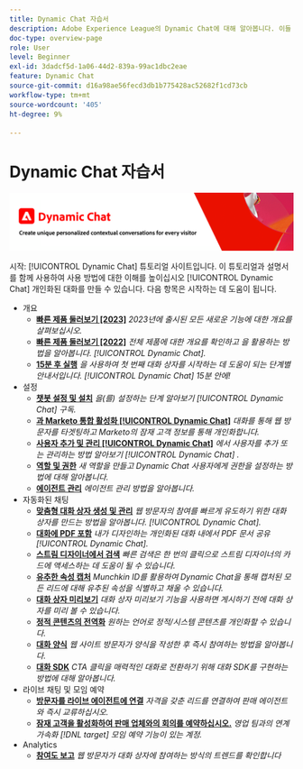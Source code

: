 ```yaml
---
title: Dynamic Chat 자습서
description: Adobe Experience League의 Dynamic Chat에 대해 알아봅니다. 이들 튜토리얼과 설명서를 통해 Dynamic Chat를 사용하여 맞춤형 대화를 만드는 방법에 대한 이해를 높이십시오.
doc-type: overview-page
role: User
level: Beginner
exl-id: 3dadcf5d-1a06-44d2-839a-99ac1dbc2eae
feature: Dynamic Chat
source-git-commit: d16a98ae56fecd3db1b775428ac52682f1cd73cb
workflow-type: tm+mt
source-wordcount: '405'
ht-degree: 9%

---
```


# Dynamic Chat 자습서

![](assets/dynamic-chat-header.png)

시작: [!UICONTROL Dynamic Chat]  튜토리얼 사이트입니다. 이 튜토리얼과 설명서를 함께 사용하여 사용 방법에 대한 이해를 높이십시오 [!UICONTROL Dynamic Chat]  개인화된 대화를 만들 수 있습니다. 다음 항목은 시작하는 데 도움이 됩니다.

* 개요
   * **[빠른 제품 둘러보기 [2023]](product-tour.md)**
     *2023년에 출시된 모든 새로운 기능에 대한 개요를 살펴보십시오.*
   * **[빠른 제품 둘러보기 [2022]](product-tour.md)**
     *전체 제품에 대한 개요를 확인하고 을 활용하는 방법을 알아봅니다. [!UICONTROL Dynamic Chat].*
   * **[15분 후 실행](go-live-in-15-minutes.md)**
     *을 사용하여 첫 번째 대화 상자를 시작하는 데 도움이 되는 단계별 안내서입니다. [!UICONTROL Dynamic Chat]  15분 안에!*
* 설정
   * **[챗봇 설정 및 설치](setup.md)**
     *을(를) 설정하는 단계 알아보기 [!UICONTROL Dynamic Chat]  구독.*
   * **[과 Marketo 통합 활성화 [!UICONTROL Dynamic Chat]](marketo-integration.md)**
     *대화를 통해 웹 방문자를 타겟팅하고 Marketo의 잠재 고객 정보를 통해 개인화합니다.*
   * **[사용자 추가 및 관리 [!UICONTROL Dynamic Chat]](user-management.md)**
     *에서 사용자를 추가 또는 관리하는 방법 알아보기 [!UICONTROL Dynamic Chat] .*
   * **[역할 및 권한](roles-and-permissions.md)**
     *새 역할을 만들고 Dynamic Chat 사용자에게 권한을 설정하는 방법에 대해 알아봅니다.*
   * **[에이전트 관리](agent-management.md)**
     *에이전트 관리 방법을 알아봅니다.*
* 자동화된 채팅
   * **[맞춤형 대화 상자 생성 및 관리](dialogue-management.md)**
     *웹 방문자의 참여를 빠르게 유도하기 위한 대화 상자를 만드는 방법을 알아봅니다. [!UICONTROL Dynamic Chat].*
   * **[대화에 PDF 포함](document-cloud-integration.md)**
     *내가 디자인하는 개인화된 대화 내에서 PDF 문서 공유 [!UICONTROL Dynamic Chat].*
   * **[스트림 디자이너에서 검색](search-in-stream-designer.md)**
     *빠른 검색은 한 번의 클릭으로 스트림 디자이너의 카드에 액세스하는 데 도움이 될 수 있습니다.*
   * **[유추한 속성 캡처](capture-inferred-attributes.md)**
     *Munchkin ID를 활용하여 Dynamic Chat을 통해 캡처된 모든 리드에 대해 유추된 속성을 식별하고 채울 수 있습니다.*
   * **[대화 상자 미리보기](dialogue-preview.md)**
     *대화 상자 미리보기 기능을 사용하면 게시하기 전에 대화 상자를 미리 볼 수 있습니다.*
   * **[정적 콘텐츠의 전역화](globalization-of-static-content.md)**
     *원하는 언어로 정적/시스템 콘텐츠를 개인화할 수 있습니다.*
   * **[대화 양식](conversational-forms.md)**
     *웹 사이트 방문자가 양식을 작성한 후 즉시 참여하는 방법을 알아봅니다.*
   * **[대화 SDK](conversations-sdk.md)**
     *CTA 클릭을 매력적인 대화로 전환하기 위해 대화 SDK를 구현하는 방법에 대해 알아봅니다.*
* 라이브 채팅 및 모임 예약
   * **[방문자를 라이브 에이전트에 연결](connect-visitors-to-live-agents.md)**
     *자격을 갖춘 리드를 연결하여 판매 에이전트와 즉시 교류하십시오.*
   * **[잠재 고객을 활성화하여 판매 업체와의 회의를 예약하십시오.](meeting-booking.md)**
     *영업 팀과의 연계 가속화 [!DNL target] 모임 예약 기능이 있는 계정.*
* Analytics
   * **[참여도 보고](engagement-report.md)**
     *웹 방문자가 대화 상자에 참여하는 방식의 트렌드를 확인합니다*


